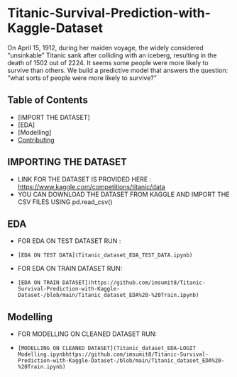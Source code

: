 # Titanic-Survival-Prediction-with-Kaggle-Dataset
 On April 15, 1912, during her maiden voyage, the widely considered “unsinkable” Titanic sank after colliding with an iceberg, resulting in the death of 1502 out of 2224.
 It seems some people were more likely to survive than others. We build a predictive model that answers the question: “what sorts of people were more likely to survive?”
## Table of Contents
- [IMPORT THE DATASET]
- [EDA]
- [Modelling]
- [Contributing](#contributing)
## IMPORTING THE DATASET 
+ LINK FOR THE DATASET IS PROVIDED HERE : https://www.kaggle.com/competitions/titanic/data
+ YOU CAN DOWNLOAD THE DATASET FROM KAGGLE AND IMPORT THE CSV FILES USING pd.read_csv()
## EDA
+ FOR EDA ON TEST DATASET RUN :
- `[EDA ON TEST DATA](Titanic_dataset_EDA_TEST_DATA.ipynb)`
+  FOR EDA ON TRAIN DATASET RUN:
-  `[EDA ON TRAIN DATASET](https://github.com/imsumit8/Titanic-Survival-Prediction-with-Kaggle-Dataset-/blob/main/Titanic_dataset_EDA%20-%20Train.ipynb)`
## Modelling
+  FOR MODELLING ON CLEANED DATASET RUN:
-  `[MODELLING ON CLEANED DATASET](Titanic_dataset_EDA-LOGIT Modelling.ipynbhttps://github.com/imsumit8/Titanic-Survival-Prediction-with-Kaggle-Dataset-/blob/main/Titanic_dataset_EDA%20-%20Train.ipynb)`
